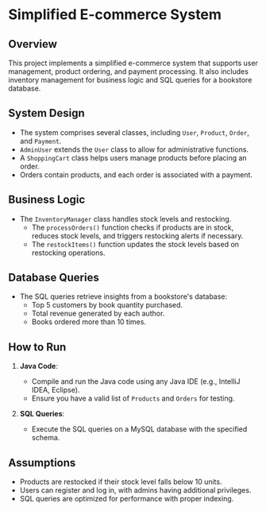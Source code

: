 # Simplified E-commerce System

## Overview
This project implements a simplified e-commerce system that supports user management, product ordering, and payment processing. It also includes inventory management for business logic and SQL queries for a bookstore database.

## System Design
- The system comprises several classes, including `User`, `Product`, `Order`, and `Payment`.
- `AdminUser` extends the `User` class to allow for administrative functions.
- A `ShoppingCart` class helps users manage products before placing an order.
- Orders contain products, and each order is associated with a payment.
  
## Business Logic
- The `InventoryManager` class handles stock levels and restocking.
  - The `processOrders()` function checks if products are in stock, reduces stock levels, and triggers restocking alerts if necessary.
  - The `restockItems()` function updates the stock levels based on restocking operations.

## Database Queries
- The SQL queries retrieve insights from a bookstore's database:
  - Top 5 customers by book quantity purchased.
  - Total revenue generated by each author.
  - Books ordered more than 10 times.

## How to Run
1. **Java Code**: 
   - Compile and run the Java code using any Java IDE (e.g., IntelliJ IDEA, Eclipse).
   - Ensure you have a valid list of `Products` and `Orders` for testing.
   
2. **SQL Queries**:
   - Execute the SQL queries on a MySQL database with the specified schema.

## Assumptions
- Products are restocked if their stock level falls below 10 units.
- Users can register and log in, with admins having additional privileges.
- SQL queries are optimized for performance with proper indexing.

